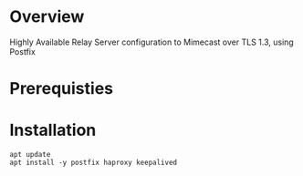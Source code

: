 # Overview
Highly Available Relay Server configuration to Mimecast over TLS 1.3, using Postfix

# Prerequisties

# Installation
````
apt update
apt install -y postfix haproxy keepalived
````
